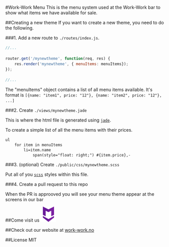 #Work-Work Menu
This is the menu system used at the Work-Work bar to show what items we have available for sale.

##Creating a new theme
If you want to create a new theme, you need to do the following. 

###1. Add a new route to `./routes/index.js`.

```javascript
//...

router.get('/mynewtheme', function(req, res) {
	res.render('mynewtheme', { menuItems: menuItems}); 
});

//...

```

The "menuItems" object contains a list of all menu items available. It's format is `[{name: "item1", price: "12"}, {name: "item2", price: "12"}, ...]`

###2. Create `./views/mynewtheme.jade`

This is where the html file is generated using [`jade`](http://jade-lang.com/).

To create a simple list of all the menu items with their prices.

```jade
ul
	for item in menuItems
		li=item.name
			span(style="float: right;") #{item.price},-
```


###3. (optional) Create `./public/css/mynewtheme.scss`

Put all of you [`scss`](http://sass-lang.com/guide) styles within this file.


###4. Create a pull request to this repo

When the PR is approoved you will see your menu theme appear at the screens in our bar



##Come visit us 
[![alt text](https://github.com/adam-p/markdown-here/raw/master/src/common/images/icon48.png "Logo Title Text 1")
](https://www.google.no/maps/place/Work-Work/@63.4328744,10.3913493,17z/data=!3m1!4b1!4m2!3m1!1s0x466d319b5d315d43:0x55b5deb05f4e4f7d?hl=en)

##Check out our website at [work-work.no](http://work-work.no)

##License
MIT